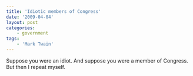 ```yaml
---
title: 'Idiotic members of Congress'
date: '2009-04-04'
layout: post
categories:
    - government
tags:
    - 'Mark Twain'
---
```


Suppose you were an idiot. And suppose you were a member of Congress. But then I repeat myself.